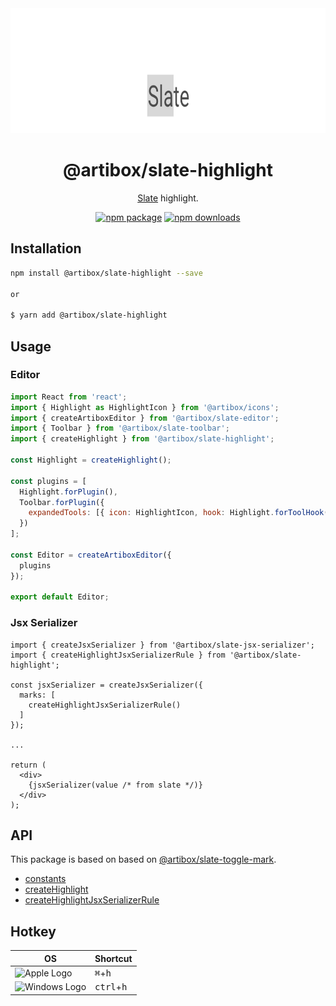 <div align="center">
  <img
    src="https://raw.githubusercontent.com/ianstormtaylor/slate/master/docs/images/banner.png"
    height="200"
  />
</div>

<h1 align="center">@artibox/slate-highlight</h1>

<div align="center">

[Slate](https://github.com/ianstormtaylor/slate) highlight.

[![npm package](https://img.shields.io/npm/v/@artibox/slate-highlight.svg?maxAge=60)](https://www.npmjs.com/package/@artibox/slate-highlight)
[![npm downloads](https://img.shields.io/npm/dt/@artibox/slate-highlight.svg?maxAge=60)](https://www.npmjs.com/package/@artibox/slate-highlight)

</div>

## Installation

```bash
npm install @artibox/slate-highlight --save

or

$ yarn add @artibox/slate-highlight
```

## Usage

### Editor

```js
import React from 'react';
import { Highlight as HighlightIcon } from '@artibox/icons';
import { createArtiboxEditor } from '@artibox/slate-editor';
import { Toolbar } from '@artibox/slate-toolbar';
import { createHighlight } from '@artibox/slate-highlight';

const Highlight = createHighlight();

const plugins = [
  Highlight.forPlugin(),
  Toolbar.forPlugin({
    expandedTools: [{ icon: HighlightIcon, hook: Highlight.forToolHook() }]
  })
];

const Editor = createArtiboxEditor({
  plugins
});

export default Editor;
```

### Jsx Serializer

```tsx
import { createJsxSerializer } from '@artibox/slate-jsx-serializer';
import { createHighlightJsxSerializerRule } from '@artibox/slate-highlight';

const jsxSerializer = createJsxSerializer({
  marks: [
    createHighlightJsxSerializerRule()
  ]
});

...

return (
  <div>
    {jsxSerializer(value /* from slate */)}
  </div>
);
```

## API

This package is based on based on [@artibox/slate-toggle-mark](../slate-toggle-mark/README.md).

- [constants](./src/constants.ts)
- [createHighlight](./src/highlight.ts)
- [createHighlightJsxSerializerRule](./src/jsx-serializer.ts)

## Hotkey

| OS                       | Shortcut                     |
| ------------------------ | ---------------------------- |
| ![Apple Logo][apple]     | <kbd>⌘</kbd>+<kbd>h</kbd>    |
| ![Windows Logo][windows] | <kbd>ctrl</kbd>+<kbd>h</kbd> |

[apple]: https://cdn2.iconfinder.com/data/icons/designer-skills/128/apple-ios-system-platform-os-mac-linux-48.png
[windows]: https://cdn2.iconfinder.com/data/icons/designer-skills/128/windows-48.png
